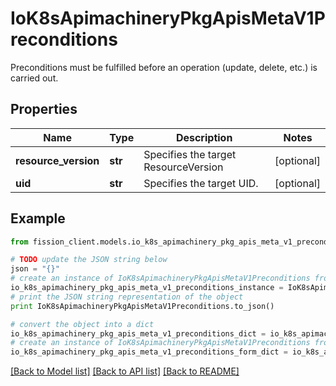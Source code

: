 # IoK8sApimachineryPkgApisMetaV1Preconditions

Preconditions must be fulfilled before an operation (update, delete, etc.) is carried out.

## Properties

Name | Type | Description | Notes
------------ | ------------- | ------------- | -------------
**resource_version** | **str** | Specifies the target ResourceVersion | [optional] 
**uid** | **str** | Specifies the target UID. | [optional] 

## Example

```python
from fission_client.models.io_k8s_apimachinery_pkg_apis_meta_v1_preconditions import IoK8sApimachineryPkgApisMetaV1Preconditions

# TODO update the JSON string below
json = "{}"
# create an instance of IoK8sApimachineryPkgApisMetaV1Preconditions from a JSON string
io_k8s_apimachinery_pkg_apis_meta_v1_preconditions_instance = IoK8sApimachineryPkgApisMetaV1Preconditions.from_json(json)
# print the JSON string representation of the object
print IoK8sApimachineryPkgApisMetaV1Preconditions.to_json()

# convert the object into a dict
io_k8s_apimachinery_pkg_apis_meta_v1_preconditions_dict = io_k8s_apimachinery_pkg_apis_meta_v1_preconditions_instance.to_dict()
# create an instance of IoK8sApimachineryPkgApisMetaV1Preconditions from a dict
io_k8s_apimachinery_pkg_apis_meta_v1_preconditions_form_dict = io_k8s_apimachinery_pkg_apis_meta_v1_preconditions.from_dict(io_k8s_apimachinery_pkg_apis_meta_v1_preconditions_dict)
```
[[Back to Model list]](../README.md#documentation-for-models) [[Back to API list]](../README.md#documentation-for-api-endpoints) [[Back to README]](../README.md)


